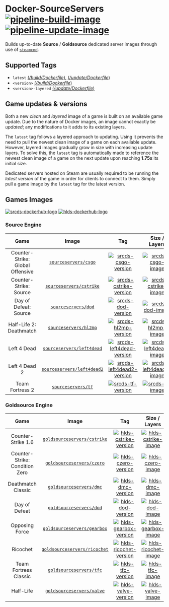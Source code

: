 # Docker-SourceServers [![pipeline-build-image][]][pipeline-build-site] [![pipeline-update-image][]][pipeline-update-site]

[pipeline-build-image]: https://img.shields.io/azure-devops/build/startersclan/docker-sourceservers/2/build.svg?label=Build&logo=&color=brightgreen&style=flat-square
[pipeline-build-site]: https://dev.azure.com/startersclan/docker-sourceservers/_build?definitionId=2
[pipeline-update-image]: https://img.shields.io/azure-devops/build/startersclan/docker-sourceservers/3/update.svg?label=Update&logo&color=brightgreen&style=flat-square
[pipeline-update-site]: https://dev.azure.com/startersclan/docker-sourceservers/_build?definitionId=3

Builds up-to-date **Source** / **Goldsource** dedicated server images through use of [`steamcmd`](https://github.com/startersclan/docker-steamcmd).

## Supported Tags

* `latest` [(*/build/Dockerfile*)](https://github.com/startersclan/docker-sourceservers/blob/master/build/Dockerfile), [(*/update/Dockerfile*)](https://github.com/startersclan/docker-sourceservers/blob/master/update/Dockerfile)
* `<version>` [(*/build/Dockerfile*)](https://github.com/startersclan/docker-sourceservers/blob/master/build/Dockerfile)
* `<version>-layered` [(*/update/Dockerfile*)](https://github.com/startersclan/docker-sourceservers/blob/master/update/Dockerfile)

## Game updates & versions

Both a new *clean* and *layered* image of a game is built on an available game update. Due to the nature of Docker images, an image cannot exactly be *updated*; any modifications to it adds to its existing layers.

The `latest` tag follows a layered approach to updating. Using it prevents the need to pull the newest clean image of a game on each available update. However, layered images gradually grow in size with increasing update layers. To solve this, the `latest` tag is automatically made to reference the newest clean image of a game on the next update upon reaching **1.75x** its initial size.

Dedicated servers hosted on Steam are usually required to be running the *latest version* of the game in order for clients to connect to them. Simply pull a game image by the `latest` tag for the latest version.

## Games Images

[![srcds-dockerhub-logo][]][srcds-dockerhub-link] [![hlds-dockerhub-logo][]][hlds-dockerhub-link]

[srcds-dockerhub-logo]: https://img.shields.io/badge/docker%20hub-sourceservers-blue.svg?logo=docker&logoColor=2596EC&color=FFA722&label=&labelColor=&style=popout-square
[srcds-dockerhub-link]: https://hub.docker.com/u/sourceservers
[hlds-dockerhub-logo]: https://img.shields.io/badge/docker%20hub-goldsourceservers-blue.svg?logo=docker&logoColor=2596EC&color=FF6917&label=&labelColor=&style=popout-square
[hlds-dockerhub-link]: https://hub.docker.com/u/goldsourceservers

### Source Engine

| Game | Image | Tag | Size / Layers |
|:-:|:-:|:-:|:-:|
| Counter-Strike: Global Offensive | [`sourceservers/csgo`][srcds-csgo-dockerhub-link] | [![srcds-csgo-version][]][srcds-csgo-link] | [![srcds-csgo-image][]][srcds-csgo-link] |
| Counter-Strike: Source | [`sourceservers/cstrike`][srcds-cstrike-dockerhub-link] | [![srcds-cstrike-version][]][srcds-cstrike-link] | [![srcds-cstrike-image][]][srcds-cstrike-link] |
| Day of Defeat: Source | [`sourceservers/dod`][srcds-dod-dockerhub-link] | [![srcds-dod-version][]][srcds-dod-link] | [![srcds-dod-image][]][srcds-dod-link] |
| Half-Life 2: Deathmatch | [`sourceservers/hl2mp`][srcds-hl2mp-dockerhub-link] | [![srcds-hl2mp-version][]][srcds-hl2mp-link] | [![srcds-hl2mp-image][]][srcds-hl2mp-link] |
| Left 4 Dead | [`sourceservers/left4dead`][srcds-left4dead-dockerhub-link] | [![srcds-left4dead-version][]][srcds-left4dead-link] | [![srcds-left4dead-image][]][srcds-left4dead-link] |
| Left 4 Dead 2 | [`sourceservers/left4dead2`][srcds-left4dead2-dockerhub-link] | [![srcds-left4dead2-version][]][srcds-left4dead2-link] | [![srcds-left4dead2-image][]][srcds-left4dead2-link] |
| Team Fortress 2 | [`sourceservers/tf`][srcds-tf-dockerhub-link] | [![srcds-tf-version][]][srcds-tf-link] | [![srcds-tf-image][]][srcds-tf-link] |

[srcds-csgo-dockerhub-link]: https://hub.docker.com/r/sourceservers/csgo
[srcds-csgo-version]: https://images.microbadger.com/badges/version/sourceservers/csgo.svg
[srcds-csgo-image]: https://images.microbadger.com/badges/image/sourceservers/csgo.svg
[srcds-csgo-link]: https://microbadger.com/images/sourceservers/csgo

[srcds-cstrike-dockerhub-link]: https://hub.docker.com/r/sourceservers/cstrike
[srcds-cstrike-version]: https://images.microbadger.com/badges/version/sourceservers/cstrike.svg
[srcds-cstrike-image]: https://images.microbadger.com/badges/image/sourceservers/cstrike.svg
[srcds-cstrike-link]: https://microbadger.com/images/sourceservers/cstrike

[srcds-dod-dockerhub-link]: https://hub.docker.com/r/sourceservers/dod
[srcds-dod-version]: https://images.microbadger.com/badges/version/sourceservers/dod.svg
[srcds-dod-image]: https://images.microbadger.com/badges/image/sourceservers/dod.svg
[srcds-dod-link]: https://microbadger.com/images/sourceservers/dod

[srcds-hl2mp-dockerhub-link]: https://hub.docker.com/r/sourceservers/hl2mp
[srcds-hl2mp-version]: https://images.microbadger.com/badges/version/sourceservers/hl2mp.svg
[srcds-hl2mp-image]: https://images.microbadger.com/badges/image/sourceservers/hl2mp.svg
[srcds-hl2mp-link]: https://microbadger.com/images/sourceservers/hl2mp

[srcds-left4dead-dockerhub-link]: https://hub.docker.com/r/sourceservers/left4dead
[srcds-left4dead-version]: https://images.microbadger.com/badges/version/sourceservers/left4dead.svg
[srcds-left4dead-image]: https://images.microbadger.com/badges/image/sourceservers/left4dead.svg
[srcds-left4dead-link]: https://microbadger.com/images/sourceservers/left4dead

[srcds-left4dead2-dockerhub-link]: https://hub.docker.com/r/sourceservers/left4dead2
[srcds-left4dead2-version]: https://images.microbadger.com/badges/version/sourceservers/left4dead2.svg
[srcds-left4dead2-image]: https://images.microbadger.com/badges/image/sourceservers/left4dead2.svg
[srcds-left4dead2-link]: https://microbadger.com/images/sourceservers/left4dead2

[srcds-tf-dockerhub-link]: https://hub.docker.com/r/sourceservers/tf
[srcds-tf-version]: https://images.microbadger.com/badges/version/sourceservers/tf.svg
[srcds-tf-image]: https://images.microbadger.com/badges/image/sourceservers/tf.svg
[srcds-tf-link]: https://microbadger.com/images/sourceservers/tf

### Goldsource Engine

| Game | Image | Tag | Size / Layers |
|:-:|:-:|:-:|:-:|
| Counter-Strike 1.6 | [`goldsourceservers/cstrike`][hlds-cstrike-dockerhub-link] | [![hlds-cstrike-version][]][hlds-cstrike-link] | [![hlds-cstrike-image][]][hlds-cstrike-link] |
| Counter-Strike: Condition Zero | [`goldsourceservers/czero`][hlds-czero-dockerhub-link] | [![hlds-czero-version][]][hlds-czero-link] | [![hlds-czero-image][]][hlds-czero-link] |
| Deathmatch Classic | [`goldsourceservers/dmc`][hlds-dmc-dockerhub-link] | [![hlds-dmc-version][]][hlds-dmc-link] | [![hlds-dmc-image][]][hlds-dmc-link] |
| Day of Defeat | [`goldsourceservers/dod`][hlds-dod-dockerhub-link] | [![hlds-dod-version][]][hlds-dod-link] | [![hlds-dod-image][]][hlds-dod-link] |
| Opposing Force | [`goldsourceservers/gearbox`][hlds-gearbox-dockerhub-link] | [![hlds-gearbox-version][]][hlds-gearbox-link] | [![hlds-gearbox-image][]][hlds-gearbox-link] |
| Ricochet | [`goldsourceservers/ricochet`][hlds-ricochet-dockerhub-link] | [![hlds-ricochet-version][]][hlds-ricochet-link] | [![hlds-ricochet-image][]][hlds-ricochet-link] |
| Team Fortress Classic | [`goldsourceservers/tfc`][hlds-tfc-dockerhub-link] | [![hlds-tfc-version][]][hlds-tfc-link] | [![hlds-tfc-image][]][hlds-tfc-link] |
| Half-Life | [`goldsourceservers/valve`][hlds-valve-dockerhub-link] | [![hlds-valve-version][]][hlds-valve-link] | [![hlds-valve-image][]][hlds-valve-link] |

[hlds-cstrike-dockerhub-link]: https://hub.docker.com/r/goldsourceservers/cstrike
[hlds-cstrike-version]: https://images.microbadger.com/badges/version/goldsourceservers/cstrike.svg
[hlds-cstrike-image]: https://images.microbadger.com/badges/image/goldsourceservers/cstrike.svg
[hlds-cstrike-link]: https://microbadger.com/images/goldsourceservers/cstrike

[hlds-czero-dockerhub-link]: https://hub.docker.com/r/goldsourceservers/czero
[hlds-czero-version]: https://images.microbadger.com/badges/version/goldsourceservers/czero.svg
[hlds-czero-image]: https://images.microbadger.com/badges/image/goldsourceservers/czero.svg
[hlds-czero-link]: https://microbadger.com/images/goldsourceservers/czero

[hlds-dmc-dockerhub-link]: https://hub.docker.com/r/goldsourceservers/dmc
[hlds-dmc-version]: https://images.microbadger.com/badges/version/goldsourceservers/dmc.svg
[hlds-dmc-image]: https://images.microbadger.com/badges/image/goldsourceservers/dmc.svg
[hlds-dmc-link]: https://microbadger.com/images/goldsourceservers/dmc

[hlds-dod-dockerhub-link]: https://hub.docker.com/r/goldsourceservers/dod
[hlds-dod-version]: https://images.microbadger.com/badges/version/goldsourceservers/dod.svg
[hlds-dod-image]: https://images.microbadger.com/badges/image/goldsourceservers/dod.svg
[hlds-dod-link]: https://microbadger.com/images/goldsourceservers/dod

[hlds-gearbox-dockerhub-link]: https://hub.docker.com/r/goldsourceservers/gearbox
[hlds-gearbox-version]: https://images.microbadger.com/badges/version/goldsourceservers/gearbox.svg
[hlds-gearbox-image]: https://images.microbadger.com/badges/image/goldsourceservers/gearbox.svg
[hlds-gearbox-link]: https://microbadger.com/images/goldsourceservers/gearbox

[hlds-ricochet-dockerhub-link]: https://hub.docker.com/r/goldsourceservers/ricochet
[hlds-ricochet-version]: https://images.microbadger.com/badges/version/goldsourceservers/ricochet.svg
[hlds-ricochet-image]: https://images.microbadger.com/badges/image/goldsourceservers/ricochet.svg
[hlds-ricochet-link]: https://microbadger.com/images/goldsourceservers/ricochet

[hlds-tfc-dockerhub-link]: https://hub.docker.com/r/goldsourceservers/tfc
[hlds-tfc-version]: https://images.microbadger.com/badges/version/goldsourceservers/tfc.svg
[hlds-tfc-image]: https://images.microbadger.com/badges/image/goldsourceservers/tfc.svg
[hlds-tfc-link]: https://microbadger.com/images/goldsourceservers/tfc

[hlds-valve-dockerhub-link]: https://hub.docker.com/r/goldsourceservers/valve
[hlds-valve-version]: https://images.microbadger.com/badges/version/goldsourceservers/valve.svg
[hlds-valve-image]: https://images.microbadger.com/badges/image/goldsourceservers/valve.svg
[hlds-valve-link]: https://microbadger.com/images/goldsourceservers/valve
